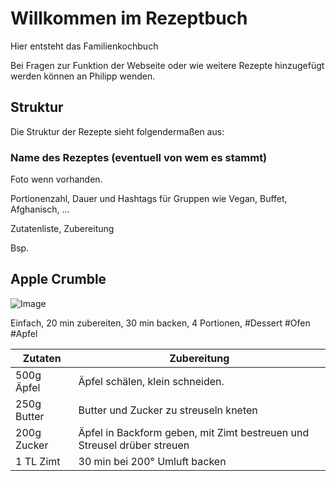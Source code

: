 # Willkommen im Rezeptbuch

Hier entsteht das Familienkochbuch

Bei Fragen zur Funktion der Webseite oder wie weitere Rezepte hinzugefügt werden können an Philipp wenden.

## Struktur

Die Struktur der Rezepte sieht folgendermaßen aus:


### Name des Rezeptes (eventuell von wem es stammt)

Foto wenn vorhanden.

Portionenzahl, Dauer und Hashtags für Gruppen wie Vegan, Buffet, Afghanisch, ...

Zutatenliste, Zubereitung

Bsp.
## Apple Crumble 

![Image](src)

Einfach, 20 min zubereiten, 30 min backen, 4 Portionen, #Dessert #Ofen #Apfel

Zutaten | Zubereitung
--------------------|----------------------------------------
500g Äpfel | Äpfel schälen, klein schneiden. 
250g Butter | Butter und Zucker zu streuseln kneten
200g Zucker | Äpfel in Backform geben, mit Zimt bestreuen und Streusel drüber streuen
1 TL Zimt | 30 min bei 200° Umluft backen



